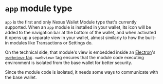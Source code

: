 # `app` module type

`app` is the first and only Nexus Wallet Module type that's currently supported. When an `app` module is installed in your wallet, its icon will be added to the navigation bar at the bottom of the wallet, and when activated it opens up a separate view in your wallet, almost similarly to how the built-in modules like Transactions or Settings do.

On the technical side, that module's view is embedded inside an [Electron](https://electronjs.org/)'s [`<webview>` tag](https://electronjs.org/docs/api/webview-tag). `<webview>` tag ensures that the module code executing environment is isolated from the base wallet for better security.

Since the module code is isolated, it needs some ways to communicate with the base wallet. 